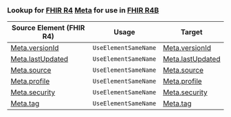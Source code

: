 ### Lookup for [FHIR R4](https://hl7.org/fhir/R4/) [Meta](https://hl7.org/fhir/R4/Meta.html) for use in [FHIR R4B](https://hl7.org/fhir/R4B/)

| Source Element (FHIR R4) | Usage | Target |
| -------------- | ----- | ------ |
| [Meta.versionId](https://hl7.org/fhir/R4/Meta.html#resource) | `UseElementSameName` | [Meta.versionId](https://hl7.org/fhir/R4B/Meta.html#resource) |
| [Meta.lastUpdated](https://hl7.org/fhir/R4/Meta.html#resource) | `UseElementSameName` | [Meta.lastUpdated](https://hl7.org/fhir/R4B/Meta.html#resource) |
| [Meta.source](https://hl7.org/fhir/R4/Meta.html#resource) | `UseElementSameName` | [Meta.source](https://hl7.org/fhir/R4B/Meta.html#resource) |
| [Meta.profile](https://hl7.org/fhir/R4/Meta.html#resource) | `UseElementSameName` | [Meta.profile](https://hl7.org/fhir/R4B/Meta.html#resource) |
| [Meta.security](https://hl7.org/fhir/R4/Meta.html#resource) | `UseElementSameName` | [Meta.security](https://hl7.org/fhir/R4B/Meta.html#resource) |
| [Meta.tag](https://hl7.org/fhir/R4/Meta.html#resource) | `UseElementSameName` | [Meta.tag](https://hl7.org/fhir/R4B/Meta.html#resource) |
